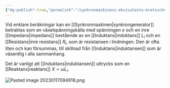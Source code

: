 ```yaml
---
{"dg-publish":true,"permalink":"/synkronmaskinens-ekvivalenta-kretsschema/","tags":["elenergiteknik"]}
---
```


Vid enklare beräkningar kan en [[Synkronmaskinen\|synkrongenerator]] betraktas som en växelspänningskälla med spänningen $e$ och en inre [[Impedans\|impedans]] bestående av en [[Induktans\|induktans]] $L_i$ och en [[Resistans\|inre resistans]] $R_i$, som är resistansen i lindningen. Den är ofta liten och kan försummas, till skillnad från [[Induktans\|induktansen]] som är väsentlig i alla sammanhang. 

Det är vanligt att [[Induktans\|induktansen]] uttrycks som en [[Reaktans\|reaktans]] $X=\omega L_i$. 

![Pasted image 20230117094918.png](/img/user/images/Pasted%20image%2020230117094918.png)
